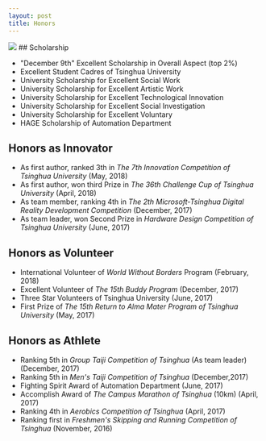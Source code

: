```yaml
---
layout: post
title: Honors
---
```


<img src="/images/fulls/honors2.jpg" class="fit image"> 
## Scholarship

* "December 9th" Excellent Scholarship in Overall Aspect  (top 2%)
* Excellent Student Cadres of Tsinghua University
* University Scholarship for Excellent Social Work
* University Scholarship for Excellent Artistic Work
* University Scholarship for Excellent Technological Innovation
* University Scholarship for Excellent Social Investigation
* University Scholarship for Excellent Voluntary
* HAGE Scholarship of Automation Department

## Honors as Innovator

* As first author, ranked 3th in *The 7th Innovation Competition of Tsinghua University*  (May, 2018)
* As first author, won third Prize in *The 36th Challenge Cup of Tsinghua University* (April, 2018)
* As team member, ranking 4th in *The 2th Microsoft-Tsinghua Digital Reality Development Competition* (December, 2017)
* As team leader, won Second Prize in *Hardware Design Competition of Tsinghua University* (June, 2017)

## Honors as Volunteer

* International Volunteer of *World Without Borders* Program (February, 2018)
* Excellent Volunteer of *The 15th Buddy Program* (December, 2017)
* Three Star Volunteers of Tsinghua University (June, 2017)
* First Prize of *The 15th Return to Alma Mater Program of Tsinghua University* (May, 2017)

## Honors as Athlete

* Ranking 5th in *Group Taiji Competition of Tsinghua* (As team leader) (December, 2017)
* Ranking 5th in *Men's Taiji Competition of Tsinghua* (December,2017)
* Fighting Spirit Award of Automation Department (June, 2017)
* Accomplish Award of *The Campus Marathon of Tsinghua* (10km) (April, 2017)
* Ranking 4th in *Aerobics Competition of Tsinghua*  (April, 2017)
* Ranking first in *Freshmen's Skipping and Running Competition of Tsinghua* (November, 2016)